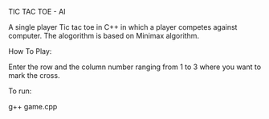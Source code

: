 TIC TAC TOE - AI

A single player Tic tac toe in C++ in which a player competes against computer. The alogorithm is based on Minimax algorithm.

How To Play:

Enter the row and the column number ranging from 1 to 3 where you want to mark the cross.

To run:

g++ game.cpp
